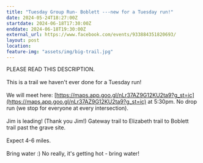 ```yaml
---
title: "Tuesday Group Run- Boblett ---new for a Tuesday run!"
date: 2024-05-24T18:27:00Z
startdate: 2024-06-18T17:30:00Z
enddate: 2024-06-18T19:30:00Z
external_url: https://www.facebook.com/events/933884351820693/
layout: post
location: 
feature-img: "assets/img/big-trail.jpg"
---
```


PLEASE READ THIS DESCRIPTION. <br>
  <br>
  This is a trail we haven't ever done for a Tuesday run! <br>
  <br>
  We will meet here&#58; [https://maps.app.goo.gl/nLr37AZ9G12KU2ta9?g_st=ic](https://maps.app.goo.gl/nLr37AZ9G12KU2ta9?g_st=ic) at 5&#58;30pm. No drop run (we stop for everyone at every intersection). <br>
  <br>
  Jim is leading! (Thank you Jim!) Gateway trail to Elizabeth trail to Boblett trail past the grave site. <br>
  <br>
  Expect 4-6 miles.<br>
  <br>
  Bring water &#58;) No really, it's getting hot - bring water!<br>
  <br>
  <br>
  <br>
  <br>
  <br>
  <br>
  <br>
  <br>
  <br>
  <br>
  
